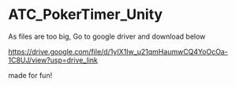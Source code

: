 # ATC_PokerTimer_Unity

As files are too big, Go to google driver and download below

https://drive.google.com/file/d/1yIX1Iw_u21qmHaumwCQ4YoOcOa-1C8UJ/view?usp=drive_link

made for fun!
